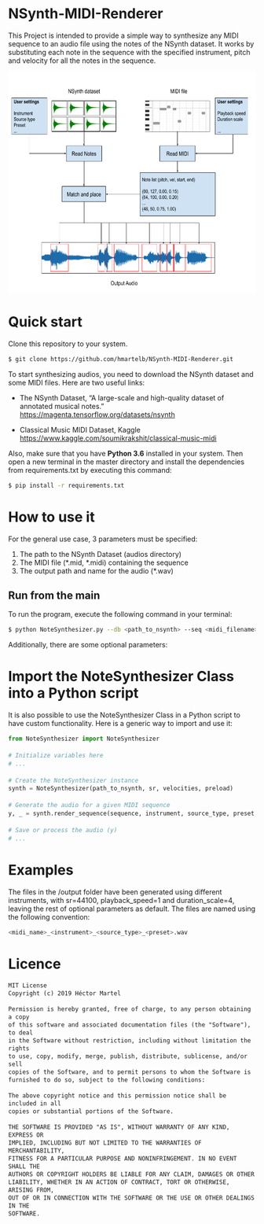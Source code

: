 # NSynth-MIDI-Renderer

This Project is intended to provide a simple way to synthesize any MIDI sequence to an audio file using the notes of the NSynth dataset. It works by substituting each note in the sequence with the specified instrument, pitch and velocity for all the notes in the sequence. 

<p align="center">
<a href="docs/NoteSynthesizer_diagram.png"><img src="docs/NoteSynthesizer_diagram.png" width="650" height="450"/></a>
</p>

# Quick start
Clone this repository to your system.
```bash
$ git clone https://github.com/hmartelb/NSynth-MIDI-Renderer.git
```

To start synthesizing audios, you need to download the NSynth dataset and some MIDI files. Here are two useful links:

* The NSynth Dataset, “A large-scale and high-quality dataset of annotated musical notes.” https://magenta.tensorflow.org/datasets/nsynth

* Classical Music MIDI Dataset, Kaggle https://www.kaggle.com/soumikrakshit/classical-music-midi

Also, make sure that you have **Python 3.6** installed in your system. Then open a new terminal in the master directory and install the dependencies from requirements.txt by executing this command:
```bash
$ pip install -r requirements.txt
```

# How to use it 
For the general use case, 3 parameters must be specified:
1)	The path to the NSynth Dataset (audios directory)
2)	The MIDI file (*.mid, *.midi) containing the sequence
3)	The output path and name for the audio (*.wav)

## Run from the main

To run the program, execute the following command in your terminal:
```bash
$ python NoteSynthesizer.py --db <path_to_nsynth> --seq <midi_filename> --output <audio_filename>
```
Additionally, there are some optional parameters:

# Import the NoteSynthesizer Class into a Python script
It is also possible to use the NoteSynthesizer Class in a Python script to have custom functionality. Here is a generic way to import and use it:

```python
from NoteSynthesizer import NoteSynthesizer

# Initialize variables here
# ...

# Create the NoteSynthesizer instance
synth = NoteSynthesizer(path_to_nsynth, sr, velocities, preload)  

# Generate the audio for a given MIDI sequence
y, _ = synth.render_sequence(sequence, instrument, source_type, preset, transpose, playback_speed, duration_scale)

# Save or process the audio (y)
# ...

```

# Examples
The files in the /output folder have been generated using different instruments, with sr=44100, playback_speed=1 and duration_scale=4, leaving the rest of optional parameters as default. The files are named using the following convention:
```bash
<midi_name>_<instrument>_<source_type>_<preset>.wav
```

# Licence

```
MIT License
Copyright (c) 2019 Héctor Martel

Permission is hereby granted, free of charge, to any person obtaining a copy
of this software and associated documentation files (the "Software"), to deal
in the Software without restriction, including without limitation the rights
to use, copy, modify, merge, publish, distribute, sublicense, and/or sell
copies of the Software, and to permit persons to whom the Software is
furnished to do so, subject to the following conditions:

The above copyright notice and this permission notice shall be included in all
copies or substantial portions of the Software.

THE SOFTWARE IS PROVIDED "AS IS", WITHOUT WARRANTY OF ANY KIND, EXPRESS OR
IMPLIED, INCLUDING BUT NOT LIMITED TO THE WARRANTIES OF MERCHANTABILITY,
FITNESS FOR A PARTICULAR PURPOSE AND NONINFRINGEMENT. IN NO EVENT SHALL THE
AUTHORS OR COPYRIGHT HOLDERS BE LIABLE FOR ANY CLAIM, DAMAGES OR OTHER
LIABILITY, WHETHER IN AN ACTION OF CONTRACT, TORT OR OTHERWISE, ARISING FROM,
OUT OF OR IN CONNECTION WITH THE SOFTWARE OR THE USE OR OTHER DEALINGS IN THE
SOFTWARE.
```
